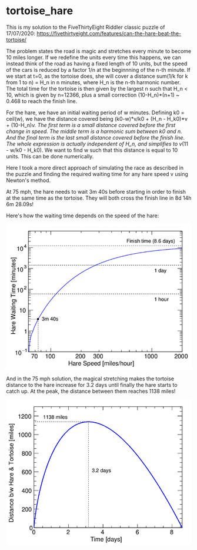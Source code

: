 # tortoise_hare

This is my solution to the FiveThirtyEight Riddler classic puzzle of 17/07/2020: https://fivethirtyeight.com/features/can-the-hare-beat-the-tortoise/

The problem states the road is magic and stretches every minute to become 10 miles longer. If we redefine the units every time this happens, we can instead think of the road as having a fixed length of 10 units, but the speed of the cars is reduced by a factor 1/n at the beginnning of the n-th minute. If we start at t=0, as the tortoise does, she will cover a distance sum(1/k for k from 1 to n) = H_n in n minutes, where H_n is the n-th harmonic number. The total time for the tortoise is then given by the largest n such that H_n < 10, which is given by n=12366, plus a small correction (10-H_n)*(n+1) ~ 0.468 to reach the finish line.

For the hare, we have an initial waiting period of w minutes. Defining k0 = ceil(w), we have the distance covered being (k0-w)*v/k0 + (H_n - H_k0)*v + (10-H_n)*v. The first term is a small distance covered before the first change in speed. The middle term is a harmonic sum between k0 and n. And the final term is the last small distance covered before the finish line. The whole expression is actually independent of H_n, and simplifies to v*(11 - w/k0 - H_k0). We want to find w such that this distance is equal to 10 units. This can be done numerically.

Here I took a more direct approach of simulating the race as described in the puzzle and finding the required waiting time for any hare speed v using Newton's method. 

At 75 mph, the hare needs to wait 3m 40s before starting in order to finish at the same time as the tortoise. They will both cross the finish line in 8d 14h 6m 28.09s!

Here's how the waiting time depends on the speed of the hare:

!["Hare waiting time vs speed"](waittime_vs_speed.png)

And in the 75 mph solution, the magical stretching makes the tortoise distance to the hare increase for 3.2 days until finally the hare starts to catch up. At the peak, the distance between them reaches 1138 miles!

!["Tortoise-Hare distance vs time"](distance_vs_time.png)

